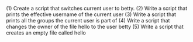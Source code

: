 (1) Create a script that switches current user to betty.
(2) Write a script that prints the effective username of the current user
(3) Write a script that prints all the groups the current user is part of
(4) Write a script that changes the owner of the file hello to the user betty
(5) Write a script that creates an empty file called hello
